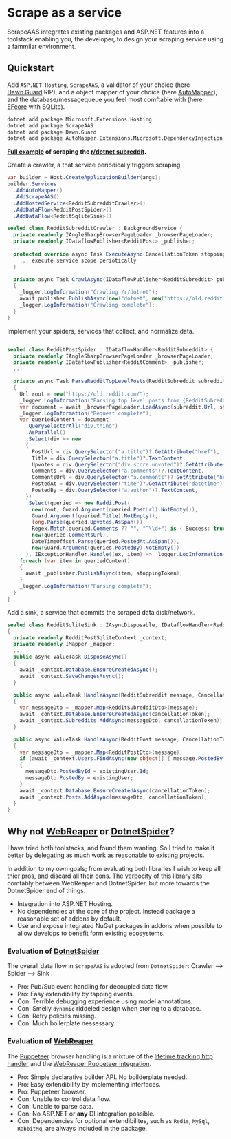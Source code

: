 # Scrape as a service

ScrapeAAS integrates existing packages and ASP.NET features into a toolstack enabling you, the developer, to design your scraping service using a fammilar environment.

## Quickstart

Add `ASP.NET Hosting`, `ScrapeAAS`, a validator of your choice (here [Dawn.Guard](https://github.com/safakgur/guard) RIP), and a object mapper of your choice (here [AutoMapper](https://automapper.org/)), and the database/messagequeue you feel most comftable with (here [EFcore](https://learn.microsoft.com/en-us/ef/core/get-started/overview/first-app?tabs=netcore-cli) with SQLite).

```bash
dotnet add package Microsoft.Extensions.Hosting
dotnet add package ScrapeAAS
dotnet add package Dawn.Guard
dotnet add package AutoMapper.Extensions.Microsoft.DependencyInjection
```

**[Full example](./examples/RedditDotnetScraper/) of scraping the [r/dotnet subreddit](https://old.reddit.com/r/dotnet).**

Create a crawler, a that service periodically triggers scraping

```csharp
var builder = Host.CreateApplicationBuilder(args);
builder.Services
  .AddAutoMapper()
  .AddScrapeAAS()
  .AddHostedService<RedditSubredditCrawler>()
  .AddDataFlow<RedditPostSpider>()
  .AddDataFlow<RedditSqliteSink>()

sealed class RedditSubredditCrawler : BackgroundService {
  private readonly IAngleSharpBrowserPageLoader _browserPageLoader;
  private readonly IDataflowPublisher<RedditPost> _publisher;
  ...
  protected override async Task ExecuteAsync(CancellationToken stoppingToken) {
    ... execute service scope periotically
  }

  private async Task CrawlAsync(IDataflowPublisher<RedditSubreddit> publisher, CancellationToken stoppingToken)
  {
    _logger.LogInformation("Crawling /r/dotnet");
    await publisher.PublishAsync(new("dotnet", new("https://old.reddit.com/r/dotnet")), stoppingToken);
    _logger.LogInformation("Crawling complete");
  }
}
```

Implement your spiders, services that collect, and normalize data.

```csharp

sealed class RedditPostSpider : IDataflowHandler<RedditSubreddit> {
  private readonly IAngleSharpBrowserPageLoader _browserPageLoader;
  private readonly IDataflowPublisher<RedditComment> _publisher;
  ...

  private async Task ParseRedditTopLevelPosts(RedditSubreddit subreddit, CancellationToken stoppingToken)
  {
    Url root = new("https://old.reddit.com/");
    _logger.LogInformation("Parsing top level posts from {RedditSubreddit}", subreddit);
    var document = await _browserPageLoader.LoadAsync(subreddit.Url, stoppingToken);
    _logger.LogInformation("Request complete");
    var queriedContent = document
      .QuerySelectorAll("div.thing")
      .AsParallel()
      .Select(div => new
      {
        PostUrl = div.QuerySelector("a.title")?.GetAttribute("href"),
        Title = div.QuerySelector("a.title")?.TextContent,
        Upvotes = div.QuerySelector("div.score.unvoted")?.GetAttribute("title"),
        Comments = div.QuerySelector("a.comments")?.TextContent,
        CommentsUrl = div.QuerySelector("a.comments")?.GetAttribute("href"),
        PostedAt = div.QuerySelector("time")?.GetAttribute("datetime"),
        PostedBy = div.QuerySelector("a.author")?.TextContent,
      })
      .Select(queried => new RedditPost(
        new(root, Guard.Argument(queried.PostUrl).NotEmpty()),
        Guard.Argument(queried.Title).NotEmpty(),
        long.Parse(queried.Upvotes.AsSpan()),
        Regex.Match(queried.Comments ?? "", "^\\d+") is { Success: true } commentCount ? long.Parse(commentCount.Value) : 0,
        new(queried.CommentsUrl),
        DateTimeOffset.Parse(queried.PostedAt.AsSpan()),
        new(Guard.Argument(queried.PostedBy).NotEmpty())
      ), IExceptionHandler.Handle((ex, item) => _logger.LogInformation(ex, "Failed to parse {RedditTopLevelPostBrief}", item)));
    foreach (var item in queriedContent)
    {
      await _publisher.PublishAsync(item, stoppingToken);
    }
    _logger.LogInformation("Parsing complete");
  }
}
```

Add a sink, a service that commits the scraped data disk/network.

```csharp
sealed class RedditSqliteSink : IAsyncDisposable, IDataflowHandler<RedditSubreddit>, IDataflowHandler<RedditPost>
{
  private readonly RedditPostSqliteContext _context;
  private readonly IMapper _mapper;
  ...
  public async ValueTask DisposeAsync()
  {
    await _context.Database.EnsureCreatedAsync();
    await _context.SaveChangesAsync();
  }

  public async ValueTask HandleAsync(RedditSubreddit message, CancellationToken cancellationToken = default)
  {
    var messageDto = _mapper.Map<RedditSubredditDto>(message);
    await _context.Database.EnsureCreatedAsync(cancellationToken);
    await _context.Subreddits.AddAsync(messageDto, cancellationToken);
  }

  public async ValueTask HandleAsync(RedditPost message, CancellationToken cancellationToken = default)
  {
    var messageDto = _mapper.Map<RedditPostDto>(message);
    if (await _context.Users.FindAsync(new object[] { message.PostedBy.Id }, cancellationToken) is { } existingUser)
    {
      messageDto.PostedById = existingUser.Id;
      messageDto.PostedBy = existingUser;
    }
    await _context.Database.EnsureCreatedAsync(cancellationToken);
    await _context.Posts.AddAsync(messageDto, cancellationToken);
  }
}
```

## Why not [WebReaper](https://github.com/pavlovtech/WebReaper) or [DotnetSpider](https://github.com/dotnetcore/DotnetSpider)?

I have tried both toolstacks, and found them wanting. So I tried to make it better by delegating as much work as reasonable to existing projects.

In addition to my own goals; from evaluating both libraries I wish to keep all thier pros, and discard all their cons.
The verbocity of this library sits comtably between WebReaper and DotnetSpider, but more towards the DotnetSpider end of things.

- Integration into ASP.NET Hosting.
- No dependencies at the core of the project. Instead package a reasonable set of addons by default.
- Use and expose integrated NuGet packages in addons when possible to allow develops to benefit form existing ecosystems.

### Evaluation of [DotnetSpider](https://github.com/dotnetcore/DotnetSpider)

The overall data flow in `ScrapeAAS` is adopted from `DotnetSpider`: Crawler --> Spider --> Sink .

- Pro: Pub/Sub event handling for decoupled data flow.
- Pro: Easy extendibility by tapping events.
- Con: Terrible debugging experience using model annotations.
- Con: Smelly `dynamic` riddeled design when storing to a database.
- Con: Retry policies missing.
- Con: Much boilerplate nessessary.

### Evaluation of [WebReaper](https://github.com/pavlovtech/WebReaper)

The [Puppeteer](https://pptr.dev/) browser handling is a mixture of the [lifetime tracking http handler](https://source.dot.net/#Microsoft.Extensions.Http/DefaultHttpClientFactory.cs) and the [WebReaper Puppeteer integration](https://github.com/pavlovtech/WebReaper/blob/master/WebReaper/Core/Loaders/Concrete/PuppeteerPageLoader.cs).

- Pro: Simple declarative builder API. No boilderplate needed.
- Pro: Easy extendibility by implementing interfaces.
- Pro: Puppeteer browser.
- Con: Unable to control data flow.
- Con: Unable to parse data.
- Con: No ASP.NET or **any** DI integration possible.
- Con: Dependencies for optional extendibilites, such as `Redis`, `MySql`, `RabbitMq`, are always included in the package.
